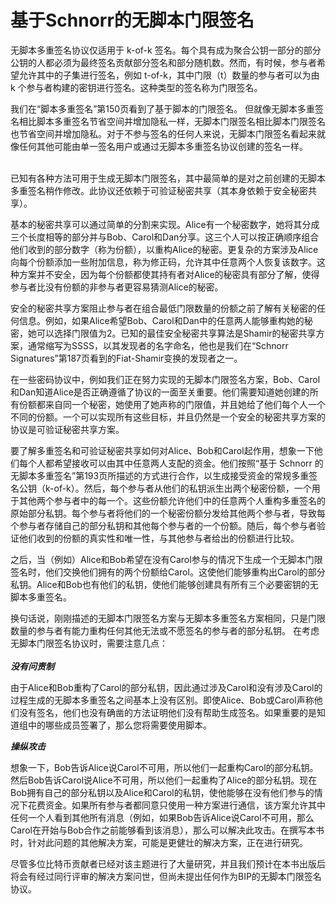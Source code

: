 # 基于Schnorr的无脚本门限签名

无脚本多重签名协议仅适用于 k-of-k 签名。每个具有成为聚合公钥一部分的部分公钥的人都必须为最终签名贡献部分签名和部分随机数。然而，有时候，参与者希望允许其中的子集进行签名，例如 t-of-k，其中门限（t）数量的参与者可以为由 k 个参与者构建的密钥进行签名。这种类型的签名称为门限签名。&#x20;

我们在“脚本多重签名”第150页看到了基于脚本的门限签名。 但就像无脚本多重签名相比脚本多重签名节省空间并增加隐私一样，无脚本门限签名相比脚本门限签名也节省空间并增加隐私。对于不参与签名的任何人来说，无脚本门限签名看起来就像任何其他可能由单一签名用户或通过无脚本多重签名协议创建的签名一样。

\
已知有各种方法可用于生成无脚本门限签名，其中最简单的是对之前创建的无脚本多重签名稍作修改。此协议还依赖于可验证秘密共享（其本身依赖于安全秘密共享）。&#x20;

基本的秘密共享可以通过简单的分割来实现。Alice有一个秘密数字，她将其分成三个长度相等的部分并与Bob、Carol和Dan分享。这三个人可以按正确顺序组合他们收到的部分数字（称为份额），以重构Alice的秘密。更复杂的方案涉及Alice向每个份额添加一些附加信息，称为修正码，允许其中任意两个人恢复该数字。这种方案并不安全，因为每个份额都使其持有者对Alice的秘密具有部分了解，使得参与者比没有份额的非参与者更容易猜测Alice的秘密。&#x20;

安全的秘密共享方案阻止参与者在组合最低门限数量的份额之前了解有关秘密的任何信息。例如，如果Alice希望Bob、Carol和Dan中的任意两人能够重构她的秘密，她可以选择门限值为2。已知的最佳安全秘密共享算法是Shamir的秘密共享方案，通常缩写为SSSS，以其发现者的名字命名，他也是我们在“Schnorr Signatures”第187页看到的Fiat-Shamir变换的发现者之一。&#x20;

在一些密码协议中，例如我们正在努力实现的无脚本门限签名方案，Bob、Carol和Dan知道Alice是否正确遵循了协议的一面至关重要。他们需要知道她创建的所有份额都来自同一个秘密，她使用了她声称的门限值，并且她给了他们每个人一个不同的份额。一个可以实现所有这些目标，并且仍然是一个安全的秘密共享方案的协议是可验证秘密共享方案。&#x20;

要了解多重签名和可验证秘密共享如何对Alice、Bob和Carol起作用，想象一下他们每个人都希望接收可以由其中任意两人支配的资金。他们按照“基于 Schnorr 的无脚本多重签名”第193页所描述的方式进行合作，以生成接受资金的常规多重签名公钥（k-of-k）。然后，每个参与者从他们的私钥派生出两个秘密份额，一个用于其他两个参与者中的每一个。这些份额允许他们中的任意两个人重构多重签名的原始部分私钥。每个参与者将他们的一个秘密份额分发给其他两个参与者，导致每个参与者存储自己的部分私钥和其他每个参与者的一个份额。随后，每个参与者验证他们收到的份额的真实性和唯一性，与其他参与者给出的份额进行比较。&#x20;

之后，当（例如）Alice和Bob希望在没有Carol参与的情况下生成一个无脚本门限签名时，他们交换他们拥有的两个份额给Carol。这使他们能够重构出Carol的部分私钥。Alice和Bob也有他们的私钥，使他们能够创建具有所有三个必要密钥的无脚本多重签名。&#x20;

换句话说，刚刚描述的无脚本门限签名方案与无脚本多重签名方案相同，只是门限数量的参与者有能力重构任何其他无法或不愿签名的参与者的部分私钥。 在考虑无脚本门限签名协议时，需要注意几点：\
\
_**没有问责制**_&#x20;

由于Alice和Bob重构了Carol的部分私钥，因此通过涉及Carol和没有涉及Carol的过程生成的无脚本多重签名之间基本上没有区别。即使Alice、Bob或Carol声称他们没有签名，他们也没有确凿的方法证明他们没有帮助生成签名。如果重要的是知道组中的哪些成员签署了，那么您将需要使用脚本。

_**操纵攻击**_&#x20;

想象一下，Bob告诉Alice说Carol不可用，所以他们一起重构Carol的部分私钥。然后Bob告诉Carol说Alice不可用，所以他们一起重构了Alice的部分私钥。现在Bob拥有自己的部分私钥以及Alice和Carol的私钥，使他能够在没有他们参与的情况下花费资金。如果所有参与者都同意只使用一种方案进行通信，该方案允许其中任何一个人看到其他所有消息（例如，如果Bob告诉Alice说Carol不可用，那么Carol在开始与Bob合作之前能够看到该消息），那么可以解决此攻击。在撰写本书时，针对此问题的其他解决方案，可能是更健壮的解决方案，正在进行研究。

尽管多位比特币贡献者已经对该主题进行了大量研究，并且我们预计在本书出版后将会有经过同行评审的解决方案问世，但尚未提出任何作为BIP的无脚本门限签名协议。
